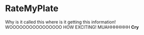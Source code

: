 # RateMyPlate 
Why is it called this where is it getting this information!
WOOOOOOOOOOOOOOOO HOW EXCITING!
MUAHHHHHHH
**Cry**